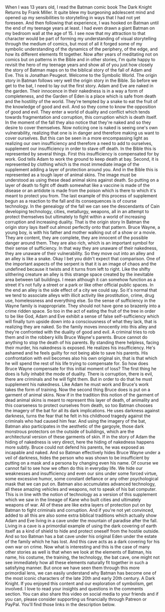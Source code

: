  When I was 13 years old, I read the Batman comic book The Dark Knight Returns by Frank Miller. It quite blew my burgeoning adolescent mind and opened up my sensibilities to storytelling in ways that I had not yet foreseen. And then following that experience, I was hooked on Batman until the end of my teenage years at least. I had even drawn a giant Batman on my bedroom wall at the age of 15. I see now that my attraction to that character would be part of forming my understanding of visual storytelling through the medium of comics, but most of all it forged some of my symbolic understanding of the dynamics of the periphery, of the edge, and how its different elements fit together. Now after years of meditating not on comics but on patterns in the Bible and in other stories, I'm quite happy to revisit the hero of my teenage years and show all of you just how closely the story of Batman maps on to the biblical story of the fall of Adam and Eve. This is Jonathan Peugeot. Welcome to the Symbolic World. The origin story in Batman follows very well the origin story in the Bible. So before we get to the bat, I need to lay out the first story. Adam and Eve are naked in the garden. Their innocence in their nakedness is in a way a form of completeness, and the Garden of Eden is a place which is safe from death and the hostility of the world. They're tempted by a snake to eat the fruit of the knowledge of good and evil. And so they come to know the opposition of good and evil. They enter a world of duality and conflict which tends towards fragmentation and corruption, this corruption which is death itself. In the moment of the fall they also notice that they're naked and so they desire to cover themselves. Now noticing one is naked is seeing one's own vulnerability, realizing that one is in danger and therefore making us want to cover ourselves. But this can be seen in a more encompassing light as realizing our own insufficiency and therefore a need to add to ourselves, supplement our insufficiency in order to stave off death. In the Bible this is represented by several things. First this insufficiency is compensated for by work. God tells Adam to work the ground to keep death at bay. Second, it is represented by clothing which is the most immediate image of the supplement adding a layer of protection around you. And in the Bible this is represented as a tough layer of animal skins. The image must be understood as using these dead animal skins against death. So putting on a layer of death to fight off death somewhat like a vaccine is made of the disease or an antidote is made from the poison which is there to which it's meant to protect you from. The last example of this process of supplement begun as a reaction to the fall and its consequences is of course technology. In the genealogy of the fall we can see the descendants of Cain developing technology, cities, metallurgy, weapons, all in an attempt to protect themselves but ultimately to fight within a world of increasing corruption and increasing duality. That is the origin story In Batman the origin story lays itself out almost perfectly onto that pattern. Bruce Wayne, a young boy, is with his father and mother walking out of a show or a movie. They are content, they are complete, they are innocent of the possible danger around them. They are also rich, which is an important symbol for their sense of sufficiency. In that way they are unaware of their nakedness, they are unaware of their vulnerability. So they move out into an alley and an alley is like a snake. Okay I bet you didn't expect that comparison. One of the important aspects of the serpent is that it is an image of chaos and the undefined because it twists and it turns from left to right. Like the shifty slithering creature an alley is this strange space created by the inevitable area between tall buildings. I mean although it can somehow function as a street it's not fully a street or a park or like other official public spaces. In the end an alley is the side effect of a city we could say. So it's normal that we tend to associate alleys with illicit activity like prostitution, crime, drug use, homelessness and everything else. So the sense of sufficiency in the Wayne family is inappropriate. They should not have gone so brazenly into a crime ridden space. So too in the act of eating the fruit of the tree in order to be like God, Adam and Eve exhibit a sense of false self-sufficiency which will finally turn upside down into a consciousness of what they lack, that is realizing they are naked. So the family moves innocently into this alley and they're confronted with the duality of good and evil. A criminal tries to rob them and in the robbery kills Bruce Wayne's parents. Bruce cannot do anything to stop the death of his parents. By standing there helpless, facing their murder, his nakedness is exposed. He realizes his insufficiency. He's ashamed and he feels guilty for not being able to save his parents. His confrontation with evil becomes also his own original sin, that is that which he will spend the rest of his life trying to compensate for. So how does Bruce Wayne compensate for this initial moment of loss? The first thing he does is fully inhabit the mode of duality. There is corruption, there is evil, there are criminals and he will fight them. But in order to do that he must supplement his nakedness. Like Adam he must work and Bruce's work takes the form of training. Now the second thing Bruce does is put on a garment of animal skins. Now if in the tradition this notion of the garment of dead animal skins is meant to represent this layer of death, of animality and this coarseness to protect ourselves from death, so too Batman chooses the imagery of the bat for all its dark implications. He uses darkness against darkness, turns the fear that he felt in his childhood tragedy against the criminals who had caused him fear. And using the imagery of the bat, Batman also participates in the aesthetic of the gargoyle, those dark monstrous protectors on the outside of buildings, which are the architectural version of these garments of skin. If in the story of Adam the hiding of nakedness is very direct, here the hiding of nakedness happens more subtly. Bruce could not defend his parents, he was exposed as incapable and naked. And so Batman effectively hides Bruce Wayne under a veil of darkness, hides the person who was shown to be insufficient by putting on a mask and a persona by changing even his name. Of course we cannot fail to see how we often do this in everyday life. We hide our weaknesses and insufficiency and even our sins under some forced virtue, some excessive humor, some constant defiance or any other psychological mask that we can put on. Batman also accumulates advanced technology, all these amazing vehicles and weapons, not to speak of his bat computer. This is in line with the notion of technology as a version of this supplement which we saw in the lineage of Kane who built cities and ultimately weapons of war. All of these are like extra layers of protection put on by Batman to fight criminals and corruption. And if you're not yet convinced, added to all this are also some extra biblical traditions which actually show Adam and Eve living in a cave under the mountain of paradise after the fall. Living in a cave is a primordial example of using the dark covering of earth itself as a kind of shield to hide and protect oneself from the hostile outside. And so too Batman has a bat cave under his original Eden under the estate of the family which he has lost. And this cave acts as a dark covering for his own war on crime. Now what is interesting and this is the case of many other stories as well is that when we look at the elements of Batman, his name, his costume, the training, the technology, the bat cave, one might not see immediately how all these elements naturally fit together in such a satisfying manner. But once we have seen them through this more primordial lens, we can easily understand why Batman has become one of the most iconic characters of the late 20th and early 20th century. A Dark Knight. If you enjoyed this content and our exploration of symbolism, get involved. I love to read your insights and questions in the comments section. You can also share this video on social media to your friends and if you can, please consider supporting us financially through Patreon or PayPal. You'll find those links in the description below.